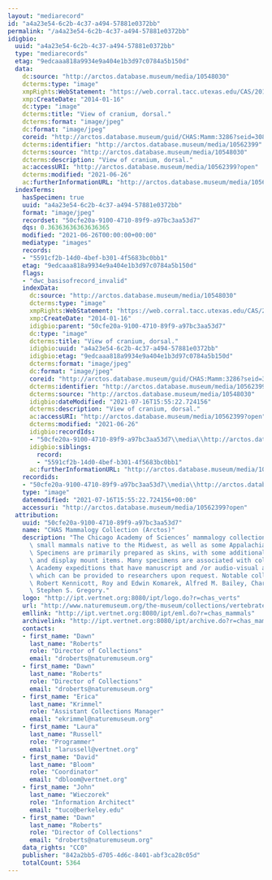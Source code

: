 ```yaml
---
layout: "mediarecord"
id: "a4a23e54-6c2b-4c37-a494-57881e0372bb"
permalink: "/a4a23e54-6c2b-4c37-a494-57881e0372bb"
idigbio:
  uuid: "a4a23e54-6c2b-4c37-a494-57881e0372bb"
  type: "mediarecords"
  etag: "9edcaaa818a9934e9a404e1b3d97c0784a5b150d"
  data:
    dc:source: "http://arctos.database.museum/media/10548030"
    dcterms:type: "image"
    xmpRights:WebStatement: "https://web.corral.tacc.utexas.edu/CAS/20161217-02/jpg/chas_mamm_3286.5.jpg"
    xmp:CreateDate: "2014-01-16"
    dc:type: "image"
    dcterms:title: "View of cranium, dorsal."
    dcterms:format: "image/jpeg"
    dc:format: "image/jpeg"
    coreid: "http://arctos.database.museum/guid/CHAS:Mamm:3286?seid=3088421"
    dcterms:identifier: "http://arctos.database.museum/media/10562399"
    dcterms:source: "http://arctos.database.museum/media/10548030"
    dcterms:description: "View of cranium, dorsal."
    ac:accessURI: "http://arctos.database.museum/media/10562399?open"
    dcterms:modified: "2021-06-26"
    ac:furtherInformationURL: "http://arctos.database.museum/media/10562399"
  indexTerms:
    hasSpecimen: true
    uuid: "a4a23e54-6c2b-4c37-a494-57881e0372bb"
    format: "image/jpeg"
    recordset: "50cfe20a-9100-4710-89f9-a97bc3aa53d7"
    dqs: 0.36363636363636365
    modified: "2021-06-26T00:00:00+00:00"
    mediatype: "images"
    records:
    - "5591cf2b-14d0-4bef-b301-4f5683bc0bb1"
    etag: "9edcaaa818a9934e9a404e1b3d97c0784a5b150d"
    flags:
    - "dwc_basisofrecord_invalid"
    indexData:
      dc:source: "http://arctos.database.museum/media/10548030"
      dcterms:type: "image"
      xmpRights:WebStatement: "https://web.corral.tacc.utexas.edu/CAS/20161217-02/jpg/chas_mamm_3286.5.jpg"
      xmp:CreateDate: "2014-01-16"
      idigbio:parent: "50cfe20a-9100-4710-89f9-a97bc3aa53d7"
      dc:type: "image"
      dcterms:title: "View of cranium, dorsal."
      idigbio:uuid: "a4a23e54-6c2b-4c37-a494-57881e0372bb"
      idigbio:etag: "9edcaaa818a9934e9a404e1b3d97c0784a5b150d"
      dcterms:format: "image/jpeg"
      dc:format: "image/jpeg"
      coreid: "http://arctos.database.museum/guid/CHAS:Mamm:3286?seid=3088421"
      dcterms:identifier: "http://arctos.database.museum/media/10562399"
      dcterms:source: "http://arctos.database.museum/media/10548030"
      idigbio:dateModified: "2021-07-16T15:55:22.724156"
      dcterms:description: "View of cranium, dorsal."
      ac:accessURI: "http://arctos.database.museum/media/10562399?open"
      dcterms:modified: "2021-06-26"
      idigbio:recordIds:
      - "50cfe20a-9100-4710-89f9-a97bc3aa53d7\\media\\http://arctos.database.museum/media/10562399"
      idigbio:siblings:
        record:
        - "5591cf2b-14d0-4bef-b301-4f5683bc0bb1"
      ac:furtherInformationURL: "http://arctos.database.museum/media/10562399"
    recordids:
    - "50cfe20a-9100-4710-89f9-a97bc3aa53d7\\media\\http://arctos.database.museum/media/10562399"
    type: "image"
    datemodified: "2021-07-16T15:55:22.724156+00:00"
    accessuri: "http://arctos.database.museum/media/10562399?open"
  attribution:
    uuid: "50cfe20a-9100-4710-89f9-a97bc3aa53d7"
    name: "CHAS Mammalogy Collection (Arctos)"
    description: "The Chicago Academy of Sciences’ mammalogy collection contains mostly\
      \ small mammals native to the Midwest, as well as some Appalachian species.\
      \ Specimens are primarily prepared as skins, with some additional osteological\
      \ and display mount items. Many specimens are associated with collectors or\
      \ Academy expeditions that have manuscript and /or audio-visual archival material,\
      \ which can be provided to researchers upon request. Notable collectors include\
      \ Robert Kennicott, Roy and Edwin Komarek, Alfred M. Bailey, Charles D. Brower,\
      \ Stephen S. Gregory."
    logo: "http://ipt.vertnet.org:8080/ipt/logo.do?r=chas_verts"
    url: "http://www.naturemuseum.org/the-museum/collections/vertebrates"
    emllink: "http://ipt.vertnet.org:8080/ipt/eml.do?r=chas_mammals"
    archivelink: "http://ipt.vertnet.org:8080/ipt/archive.do?r=chas_mammals"
    contacts:
    - first_name: "Dawn"
      last_name: "Roberts"
      role: "Director of Collections"
      email: "droberts@naturemuseum.org"
    - first_name: "Dawn"
      last_name: "Roberts"
      role: "Director of Collections"
      email: "droberts@naturemuseum.org"
    - first_name: "Erica"
      last_name: "Krimmel"
      role: "Assistant Collections Manager"
      email: "ekrimmel@naturemuseum.org"
    - first_name: "Laura"
      last_name: "Russell"
      role: "Programmer"
      email: "larussell@vertnet.org"
    - first_name: "David"
      last_name: "Bloom"
      role: "Coordinator"
      email: "dbloom@vertnet.org"
    - first_name: "John"
      last_name: "Wieczorek"
      role: "Information Architect"
      email: "tuco@berkeley.edu"
    - first_name: "Dawn"
      last_name: "Roberts"
      role: "Director of Collections"
      email: "droberts@naturemuseum.org"
    data_rights: "CC0"
    publisher: "842a2bb5-d705-4d6c-8401-abf3ca28c05d"
    totalCount: 5364
---
```

